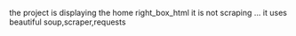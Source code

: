 
the project is displaying the home right_box_html
it is not scraping ...
it uses beautiful soup,scraper,requests
